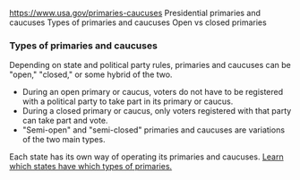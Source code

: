 

https://www.usa.gov/primaries-caucuses
Presidential primaries and caucuses
Types of primaries and caucuses
Open vs closed primaries

### Types of primaries and caucuses

Depending on state and political party rules, primaries and caucuses can be "open," "closed," or some hybrid of the two.

* During an open primary or caucus, voters do not have to be registered with a political party to take part in its primary or caucus.
* During a closed primary or caucus, only voters registered with that party can take part and vote.
* "Semi-open" and "semi-closed" primaries and caucuses are variations of the two main types.

Each state has its own way of operating its primaries and caucuses.
[Learn which states have which types of primaries.](https://www.ncsl.org/elections-and-campaigns/state-primary-election-types)
